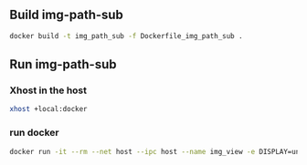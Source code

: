 ## Build img-path-sub
```sh
docker build -t img_path_sub -f Dockerfile_img_path_sub .
```

## Run img-path-sub
### Xhost in the host
```sh
xhost +local:docker
```
### run docker
```sh
docker run -it --rm --net host --ipc host --name img_view -e DISPLAY=unix$DISPLAY --volume /tmp/.X11-unix:/tmp/.X11-unix:ro --volume ./data:/data img_path_sub
```

